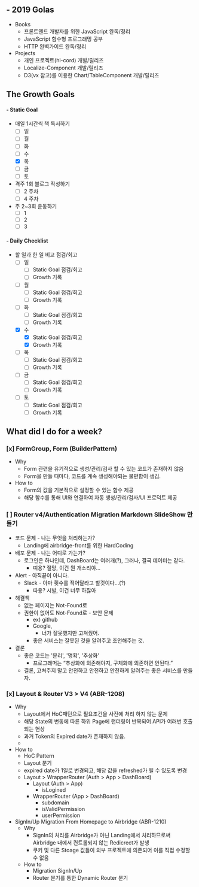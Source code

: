 ## - 2019 Golas
- Books
  - 프론트엔드 개발자를 위한 JavaScript 완독/정리
  - JavaScript 함수형 프로그래밍 공부
  - HTTP 완벽가이드 완독/정리
- Projects
  - 개인 프로젝트(hi-cord) 개발/릴리즈
  - Localize-Component 개발/릴리즈
  - D3(vx 참고)를 이용한 Chart/TableComponent 개발/릴리즈

## The Growth Goals
#### - Static Goal
- 매일 1시간씩 책 독서하기
  - [ ] 일
  - [ ] 월
  - [ ] 화
  - [ ] 수
  - [x] 목
  - [ ] 금
  - [ ] 토
- 격주 1회 블로그 작성하기
  - [ ] 2 주차
  - [ ] 4 주차
- 주 2~3회 운동하기
  - [ ] 1
  - [ ] 2
  - [ ] 3

#### - Daily Checklist
- 할 일과 한 일 비교 점검/회고
  - [ ] 일
    - [ ] Static Goal 점검/회고
    - [ ] Growth 기록
  - [ ] 월
    - [ ] Static Goal 점검/회고
    - [ ] Growth 기록
  - [ ] 화
    - [ ] Static Goal 점검/회고
    - [ ] Growth 기록
  - [x] 수
    - [x] Static Goal 점검/회고
    - [x] Growth 기록
  - [ ] 목
    - [ ] Static Goal 점검/회고
    - [ ] Growth 기록
  - [ ] 금
    - [ ] Static Goal 점검/회고
    - [ ] Growth 기록
  - [ ] 토
    - [ ] Static Goal 점검/회고
    - [ ] Growth 기록

## What did I do for a week?
### [x] FormGroup, Form (BuilderPattern)
  - Why
    - Form 관련을 유기적으로 생성/관리/검사 할 수 있는 코드가 존재하지 않음
    - Form을 만들 때마다, 코드를 계속 생성해야되는 불편함이 생김.
  - How to
    - Form의 값을 기본적으로 설정할 수 있는 함수 제공
    - 해당 함수를 통해 UI와 연결하여 자동 생성/관리/검사/UI 프로덕트 제공
### [ ] Router v4/Authentication Migration Markdown SlideShow 만들기
  - 코드 문제 - 나는 무엇을 처리하는가?
    - Landing에 airbridge-front를 위한 HardCoding
  - 배포 문제 - 나는 어디로 가는가?
    - 로그인은 하나인데, DashBoard는 여러개(?), 그러나, 결국 데이터는 같다.
      - 띠용? 절망, 이건 뭔 개소리야...
  - Alert - 아직끝이 아니다.
    - Slack - 아마 횟수를 적어달라고 할것이다...(?)
      - 따용? 시발, 이건 너무 하잖아
  - 해결책
    - 없는 페이지는 Not-Found로
    - 권한이 없어도 Not-Found로 - 보안 문제
      - ex) github
      - Google,
        - 너가 잘못했지만  고쳐줬어.
      - 좋은 서비스는 잘못된 것을 알려주고 조언해주는 것.
  - 결론
    - 좋은 코드는 '분리', '명확', '추상화'
      - 프로그래머는 “추상화에 의존해야지, 구체화에 의존하면 안된다.”
    - 결론, 고쳐주지 말고 안전하고 안전하고 안전하게 알려주는 좋은 서비스를 만들자.
### [x] Layout & Router V3 > V4 (ABR-1208)
  - Why
    - Layout에서 HoC패턴으로 필요조건을 사전에 처리 하지 않는 문제
    - 해당 State의 변동에 따른 하위 Page에 랜더링이 반복되어 API가 여러번 호출되는 현상
    - 과거 Token의 Expired date가 존재하지 않음.
    -
  - How to
    - HoC Pattern
    - Layout 분기
    - expired date가 1일로 변경되고, 해당 값을 refreshed가 될 수 있도록 변경
    - Layout > WrapperRouter (Auth > App > DashBoard)
      - Layout (Auth > App)
        - isLogined
      - WrapperRouter (App > DashBoard)
        - subdomain
        - isValidPermission
        - userPermission
- SignIn/Up Migration From Homepage to Airbridge (ABR-1210)
  - Why
    - SignIn의 처리를 Airbridge가 아닌 Landing에서 처리하므로써 Airbridge 내에서 컨트롤되지 않는 Redicrect가 발생
    - 쿠키 및 다른 Stoage 값들이 외부 프로젝트에 의존되어 이를 직접 수정할 수 없음
  - How to
    - Migration SignIn/Up
    - Router 분기를 통한 Dynamic Router 분기

